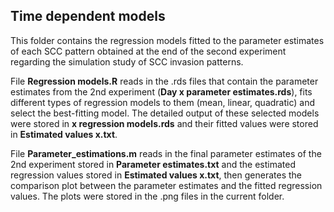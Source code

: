 ## Time dependent models ##
This folder contains the regression models fitted to the parameter estimates of each SCC pattern obtained at the end of the second experiment regarding the simulation study of SCC invasion patterns. 

File **Regression models.R** reads in the .rds files that contain the parameter estimates from the 2nd experiment (**Day x parameter estimates.rds**), fits different types of regression models to them (mean, linear, quadratic) and select the best-fitting model. The detailed output of these selected models were stored in **x regression models.rds** and their fitted values were stored in **Estimated values x.txt**. 

File **Parameter_estimations.m** reads in the final parameter estimates of the 2nd experiment stored in **Parameter estimates.txt** and the estimated regression values stored in **Estimated values x.txt**, then generates the comparison plot between the parameter estimates and the fitted regression values. The plots were stored in the .png files in the current folder. 
